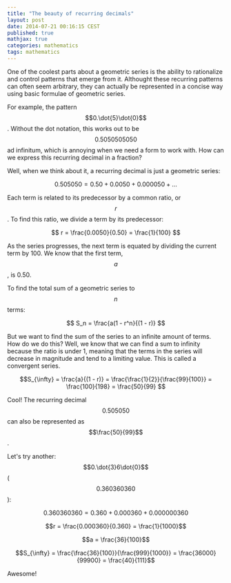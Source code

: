 ```yaml
---
title: "The beauty of recurring decimals"
layout: post
date: 2014-07-21 00:16:15 CEST
published: true
mathjax: true
categories: mathematics
tags: mathematics
---
```


One of the coolest parts about a geometric series is the ability to rationalize and control patterns that emerge from it. Althought these recurring patterns can often seem arbitrary, they can actually be represented in a concise way using basic formulae of geometric series.

For example, the pattern $$0.\dot{5}\dot{0}$$. Without the dot notation, this works out to be $$0.5050505050$$ ad infinitum, which is annoying when we need a form to work with. How can we express this recurring decimal in a fraction?

Well, when we think about it, a recurring decimal is just a geometric series:

$$
0.505050 = 0.50 + 0.0050 + 0.000050 + ...
$$

Each term is related to its predecessor by a common ratio, or $$r$$. To find this ratio, we divide a term by its predecessor:

$$
r = \frac{0.0050}{0.50} = \frac{1}{100}
$$

As the series progresses, the next term is equated by dividing the current term by 100. We know that the first term, $$a$$, is 0.50.

To find the total sum of a geometric series to $$n$$ terms:

$$
S_n = \frac{a(1 - r^n}{(1 - r)}
$$

But we want to find the sum of the series to an infinite amount of terms. How do we do this?  Well, we know that we can find a sum to infinity because the ratio is under 1, meaning that the terms in the series will decrease in magnitude and tend to a limiting value. This is called a convergent series.

$$S_{\infty} = \frac{a}{(1 - r)}
      = \frac{\frac{1}{2}}{\frac{99}{100}}
      = \frac{100}{198}
      = \frac{50}{99}
$$

Cool! The recurring decimal $$0.505050$$ can also be represented as $$\frac{50}{99}$$.

Let's try another: $$0.\dot{3}6\dot{0}$$ ($$0.360360360$$):

$$0.360360360 = 0.360 + 0.000360 + 0.000000360$$

$$r = \frac{0.000360}{0.360} = \frac{1}{1000}$$

$$a = \frac{36}{100}$$

$$S_{\infty} = \frac{\frac{36}{100}}{\frac{999}{1000}} = \frac{36000}{99900} = \frac{40}{111}$$

Awesome!

